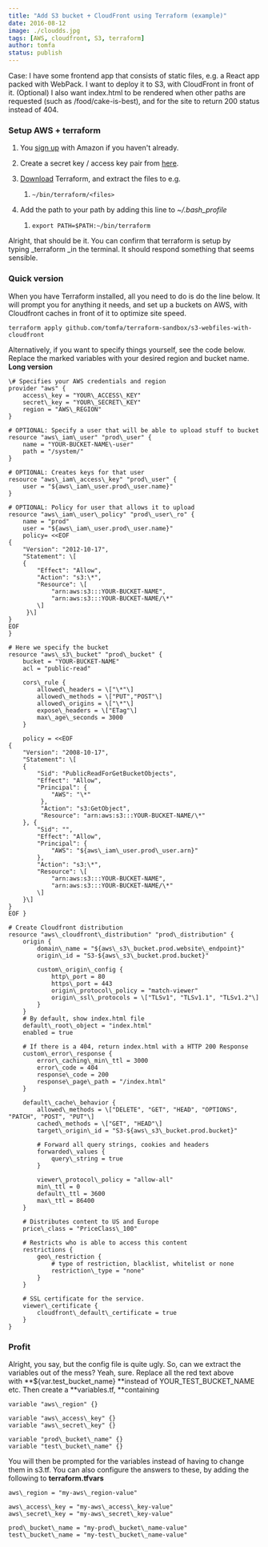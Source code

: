 ```yaml
---
title: "Add S3 bucket + CloudFront using Terraform (example)"
date: 2016-08-12
image: ./cloudds.jpg
tags: [AWS, cloudfront, S3, terraform]
author: tomfa
status: publish
---
```


Case: I have some frontend app that consists of static files, e.g. a React app packed with WebPack. I want to deploy it to S3, with CloudFront in front of it. (Optional) I also want index.html to be rendered when other paths are requested (such as /food/cake-is-best), and for the site to return 200 status instead of 404.

### Setup AWS + terraform

1.  You [sign up](http://aws.amazon.com/s3/) with Amazon if you haven't already.
2.  Create a secret key / access key pair from [here](https://console.aws.amazon.com/iam/home?#security_credential).
3.  [Download](https://terraform.io/downloads.html) Terraform, and extract the files to e.g.
    1.  ```
        ~/bin/terraform/<files>
        ```
        
4.  Add the path to your path by adding this line to _~/.bash\_profile_
    1.  ```
        export PATH=$PATH:~/bin/terraform
        ```
        

Alright, that should be it. You can confirm that terraform is setup by typing _terraform _in the terminal. It should respond something that seems sensible.

### Quick version

When you have Terraform installed, all you need to do is do the line below. It will prompt you for anything it needs, and set up a buckets on AWS, with Cloudfront caches in front of it to optimize site speed.

```
terraform apply github.com/tomfa/terraform-sandbox/s3-webfiles-with-cloudfront
```

Alternatively, if you want to specify things yourself, see the code below. Replace the marked variables with your desired region and bucket name. **Long version**

```
\# Specifies your AWS credentials and region
provider "aws" {
    access\_key = "YOUR\_ACCESS\_KEY"
    secret\_key = "YOUR\_SECRET\_KEY"
    region = "AWS\_REGION"
}

# OPTIONAL: Specify a user that will be able to upload stuff to bucket
resource "aws\_iam\_user" "prod\_user" {
    name = "YOUR-BUCKET-NAME\-user"
    path = "/system/"
}

# OPTIONAL: Creates keys for that user
resource "aws\_iam\_access\_key" "prod\_user" {
    user = "${aws\_iam\_user.prod\_user.name}"
}

# OPTIONAL: Policy for user that allows it to upload
resource "aws\_iam\_user\_policy" "prod\_user\_ro" {
    name = "prod"
    user = "${aws\_iam\_user.prod\_user.name}"
    policy= <<EOF
{
    "Version": "2012-10-17",
    "Statement": \[
    {
        "Effect": "Allow",
        "Action": "s3:\*",
        "Resource": \[
            "arn:aws:s3:::YOUR-BUCKET-NAME",
            "arn:aws:s3:::YOUR-BUCKET-NAME/\*"
        \]
     }\]
}
EOF
}

# Here we specify the bucket
resource "aws\_s3\_bucket" "prod\_bucket" {
    bucket = "YOUR-BUCKET-NAME"
    acl = "public-read"

    cors\_rule {
        allowed\_headers = \["\*"\]
        allowed\_methods = \["PUT","POST"\]
        allowed\_origins = \["\*"\]
        expose\_headers = \["ETag"\]
        max\_age\_seconds = 3000
    }

    policy = <<EOF
{
    "Version": "2008-10-17",
    "Statement": \[
    {
        "Sid": "PublicReadForGetBucketObjects",
        "Effect": "Allow",
        "Principal": {
            "AWS": "\*"
         },
         "Action": "s3:GetObject",
         "Resource": "arn:aws:s3:::YOUR-BUCKET-NAME/\*"
    }, {
        "Sid": "",
        "Effect": "Allow",
        "Principal": {
            "AWS": "${aws\_iam\_user.prod\_user.arn}"
        },
        "Action": "s3:\*",
        "Resource": \[
            "arn:aws:s3:::YOUR-BUCKET-NAME",
            "arn:aws:s3:::YOUR-BUCKET-NAME/\*"
        \]
    }\]
}
EOF }

# Create Cloudfront distribution
resource "aws\_cloudfront\_distribution" "prod\_distribution" {
    origin {
        domain\_name = "${aws\_s3\_bucket.prod.website\_endpoint}"
        origin\_id = "S3-${aws\_s3\_bucket.prod.bucket}"
 
        custom\_origin\_config {
            http\_port = 80
            https\_port = 443
            origin\_protocol\_policy = "match-viewer"
            origin\_ssl\_protocols = \["TLSv1", "TLSv1.1", "TLSv1.2"\]
        }
    }
    # By default, show index.html file
    default\_root\_object = "index.html"
    enabled = true

    # If there is a 404, return index.html with a HTTP 200 Response
    custom\_error\_response {
        error\_caching\_min\_ttl = 3000
        error\_code = 404
        response\_code = 200
        response\_page\_path = "/index.html"
    }

    default\_cache\_behavior {
        allowed\_methods = \["DELETE", "GET", "HEAD", "OPTIONS", "PATCH", "POST", "PUT"\]
        cached\_methods = \["GET", "HEAD"\]
        target\_origin\_id = "S3-${aws\_s3\_bucket.prod.bucket}"

        # Forward all query strings, cookies and headers
        forwarded\_values {
            query\_string = true
        }

        viewer\_protocol\_policy = "allow-all"
        min\_ttl = 0
        default\_ttl = 3600
        max\_ttl = 86400
    }

    # Distributes content to US and Europe
    price\_class = "PriceClass\_100"

    # Restricts who is able to access this content
    restrictions {
        geo\_restriction {
            # type of restriction, blacklist, whitelist or none
            restriction\_type = "none"
        }
    }

    # SSL certificate for the service.
    viewer\_certificate {
        cloudfront\_default\_certificate = true
    }
}
```

### Profit

Alright, you say, but the config file is quite ugly. So, can we extract the variables out of the mess? Yeah, sure. Replace all the red text above with **${var.test\_bucket\_name} **instead of YOUR\_TEST\_BUCKET\_NAME etc. Then create a **variables.tf, **containing

```
variable "aws\_region" {}

variable "aws\_access\_key" {}
variable "aws\_secret\_key" {}

variable "prod\_bucket\_name" {}
variable "test\_bucket\_name" {}
```

You will then be prompted for the variables instead of having to change them in s3.tf. You can also configure the answers to these, by adding the following to **terraform.tfvars**

```
aws\_region = "my-aws\_region-value"

aws\_access\_key = "my-aws\_access\_key-value"
aws\_secret\_key = "my-aws\_secret\_key-value"

prod\_bucket\_name = "my-prod\_bucket\_name-value"
test\_bucket\_name = "my-test\_bucket\_name-value"
```
